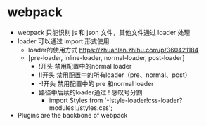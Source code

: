 # webpack

- webpack 只能识别 js 和 json 文件，其他文件通过 loader 处理
- loader 可以通过 import 形式使用
  - loader的使用方式 <https://zhuanlan.zhihu.com/p/360421184>
  - [pre-loader, inline-loader, normal-loader, post-loader]
    - !开头 禁用配置中的normal loader
    - !!开头 禁用配置中的所有loader（pre、normal、post）
    - -!开头 禁用配置中的 pre 和normal loader
    - 路径中后续的loader通过 ! 感叹号分割
      - import Styles from '-!style-loader!css-loader?modules!./styles.css';
- Plugins are the backbone of webpack
